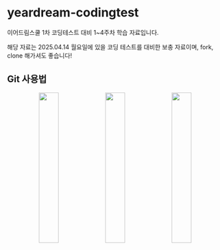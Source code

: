 # yeardream-codingtest
이어드림스쿨 1차 코딩테스트 대비 1~4주차 학습 자료입니다.

해당 자료는 2025.04.14 월요일에 있을 코딩 테스트를 대비한 보충 자료이며, fork, clone 해가셔도 좋습니다!

## Git 사용법




<p align="center">
  <img src="https://github.com/user-attachments/assets/68a9040f-0d6e-4f4e-8d71-9f59c540a3a8" width="30%" />
  <img src="https://github.com/user-attachments/assets/27871dec-99c1-40a3-8285-acb24e97c331" width="30%" />
  <img src="https://github.com/user-attachments/assets/df8532b4-570b-4297-8446-15844c8b4769" width="30%" />
</p>
